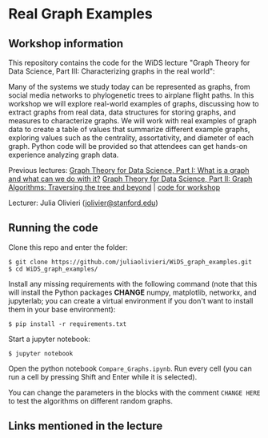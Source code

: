 # Real Graph Examples
## Workshop information

This repository contains the code for the WiDS lecture "Graph Theory for Data Science, Part III: Characterizing graphs in the real world":

Many of the systems we study today can be represented as graphs, from social media networks to phylogenetic trees to airplane flight paths. In this workshop we will explore real-world examples of graphs, discussing how to extract graphs from real data, data structures for storing graphs, and measures to characterize graphs. We will work with real examples of graph data to create a table of values that summarize different example graphs, exploring values such as the centrality, assortativity, and diameter of each graph. Python code will be provided so that attendees can get hands-on experience analyzing graph data.

Previous lectures: 
[Graph Theory for Data Science, Part I: What is a graph and what can we do with it?](https://www.youtube.com/watch?v=KlzWjdaXYgA&list=PLHAk3jHXWpxI7fHw8m5PhrpSRpR3NIjQo&index=1)
[Graph Theory for Data Science, Part II: Graph Algorithms: Traversing the tree and beyond](https://www.youtube.com/watch?v=45jNuN4DtPM&list=PLHAk3jHXWpxI7fHw8m5PhrpSRpR3NIjQo&index=3) | [code for workshop](https://github.com/juliaolivieri/WiDS_graph_algorithms)

Lecturer: Julia Olivieri (jolivier@stanford.edu)

## Running the code
Clone this repo and enter the folder:

    $ git clone https://github.com/juliaolivieri/WiDS_graph_examples.git
    $ cd WiDS_graph_examples/

Install any missing requirements with the following command (note that this will install the Python packages **CHANGE** numpy, matplotlib, networkx, and jupyterlab; you can create a virtual environment if you don't want to install them in your base environment):

    $ pip install -r requirements.txt

Start a jupyter notebook:

    $ jupyter notebook

Open the python notebook `Compare_Graphs.ipynb`. Run every cell (you can run a cell by pressing Shift and Enter while it is selected). 

You can change the parameters in the blocks with the comment `CHANGE HERE` to test the algorithms on different random graphs.

## Links mentioned in the lecture